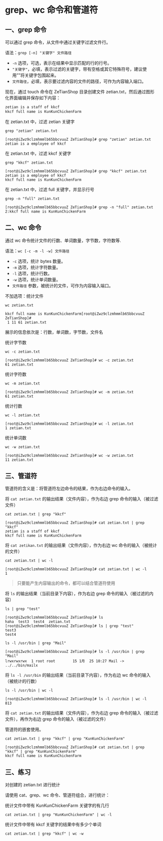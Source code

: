 # grep、wc 命令和管道符

## 一、grep 命令

可以通过 grep 命令，从文件中通过关键字过滤文件行。

语法：`grep [-n] "关键字" 文件路径`

- `-n` 选项，可选，表示在结果中显示匹配的行的行号。
- `"关键字"`，必填，表示过滤的关键字，带有空格或其它特殊符号，建议使用””将关键字包围起来。
- `文件路径`，必填，表示要过滤内容的文件的路径，可作为内容输入端口。

现在，通过 touch 命令在 ZeTianShop 目录创建文件 zetian.txt，然后通过图形化界面编辑并保存如下内容：

```txt
zetian is a staff of kkcf
kkcf full name is KunKunChickenFarm
```

在 zetian.txt 中，过滤 zetian 关键字

```shell
grep "zetian" zetian.txt
```

```shell
[root@iZwz9clzmhmmlb65bbcvuuZ ZeTianShop]# grep "zetian" zetian.txt
zetian is a employee of kkcf
```

在 zetian.txt 中，过滤 kkcf 关键字

```shell
grep "kkcf" zetian.txt
```

```shell
[root@iZwz9clzmhmmlb65bbcvuuZ ZeTianShop]# grep "kkcf" zetian.txt
zetian is a employee of kkcf
kkcf full name is KunKunChickenFarm
```

在 zetian.txt 中，过滤 full 关键字，并显示行号

```shell
grep -n "full" zetian.txt
```

```shell
[root@iZwz9clzmhmmlb65bbcvuuZ ZeTianShop]# grep -n "full" zetian.txt
2:kkcf full name is KunKunChickenFarm
```

## 二、wc 命令

通过 wc 命令统计文件的行数、单词数量，字节数，字符数等.

语法：`wc [-c -m -l -w] 文件路径`

- `-c` 选项，统计 bytes 数量。
- `-m` 选项，统计字符数量。
- `-l` 选项，统计行数。
- `-w` 选项，统计单词数量。
- `文件路径` 参数，被统计的文件，可作为内容输入端口。

不加选项：统计文件

```shell
wc zetian.txt
```

```shell
kkcf full name is KunKunChickenFarm[root@iZwz9clzmhmmlb65bbcvuuZ ZeTianShop]#
 1 11 61 zetian.txt
```

展示的信息依次是：行数，单词数，字节数，文件名

统计字节数

```shell
wc -c zetian.txt
```

```shell
[root@iZwz9clzmhmmlb65bbcvuuZ ZeTianShop]# wc -c zetian.txt
61 zetian.txt
```

统计字符数

```shell
wc -m zetian.txt
```

```shell
[root@iZwz9clzmhmmlb65bbcvuuZ ZeTianShop]# wc -m zetian.txt
61 zetian.txt
```

统计行数

```shell
wc -l zetian.txt
```

```shell
[root@iZwz9clzmhmmlb65bbcvuuZ ZeTianShop]# wc -l zetian.txt
1 zetian.txt
```

统计单词数

```shell
wc -w zetian.txt
```

```shell
[root@iZwz9clzmhmmlb65bbcvuuZ ZeTianShop]# wc -w zetian.txt
11 zetian.txt
```

## 三、管道符

管道符的含义是：将管道符左边命令的结果，作为右边命令的输入。

将 `cat zetian.txt` 的输出结果（文件内容），作为右边 grep 命令的输入（被过滤文件）

```shell
cat zetian.txt | grep "kkcf"
```

```shell
[root@iZwz9clzmhmmlb65bbcvuuZ ZeTianShop]# cat zetian.txt | grep "kkcf"
zetian is a staff of kkcf
kkcf full name is KunKunChickenFarm
```

将 `cat zetikan.txt` 的输出结果（文件内容），作为右边 wc 命令的输入（被统计的文件）

```shell
cat zetian.txt | wc -l
```

```shell
[root@iZwz9clzmhmmlb65bbcvuuZ ZeTianShop]# cat zetian.txt | wc -l
1
```

> 只要能产生内容输出的命令，都可以结合管道符使用

将 `ls` 的输出结果（当前目录下内容），作为右边 grep 命令的输入（被过滤的内容）

```shell
ls | grep "test"
```

```shell
[root@iZwz9clzmhmmlb65bbcvuuZ ZeTianShop]# ls
haha  test3  test4  zetian.txt
[root@iZwz9clzmhmmlb65bbcvuuZ ZeTianShop]# ls | grep "test"
test3
test4
```

```shell
ls -l /usr/bin | grep "Mail"
```

```shell
[root@iZwz9clzmhmmlb65bbcvuuZ ZeTianShop]# ls -l /usr/bin | grep "Mail"
lrwxrwxrwx  1 root root        15 1月  25 10:27 Mail -> ../../bin/mailx
```

将 `ls -l /usr/bin` 的输出结果（当前目录下内容），作为右边 wc 命令的输入（被统计的行数）

```shell
ls -l /usr/bin | wc -l
```

```shell
[root@iZwz9clzmhmmlb65bbcvuuZ ZeTianShop]# ls -l /usr/bin | wc -l
813
```

将 `cat zetian.txt` 的输出结果（文件内容），作为右边 grep 命令的输入（被过滤文件），再作为右边 grep 命令的输入（被过滤的文件）

管道符的嵌套使用。

```shell
cat zetian.txt | grep "kkcf" | grep "KunKunChickenFarm"
```

```shell
[root@iZwz9clzmhmmlb65bbcvuuZ ZeTianShop]# cat zetian.txt | grep "kkcf" | grep "KunKunChickenFarm"
kkcf full name is KunKunChickenFarm
```

## 三、练习

对创建的 zetian.txt 进行统计

请使用 cat、grep、wc 命令、管道符组合，进行统计：

统计文件中带有 KunKunChickenFarm 关键字的有几行

```shell
cat zetian.txt | grep "KunKunChickenFarm" | wc -l
```

统计文件中带有 kkcf 关键字的结果中有多少个单词

```shell
cat zetian.txt | grep "kkcf" | wc -w
```

